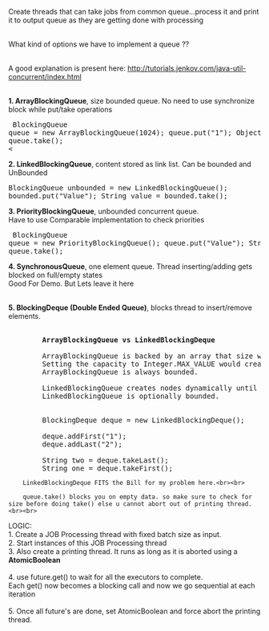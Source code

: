 Create threads that can take jobs from common queue...process it and print it to output queue as they are getting done with processing<br><br>

 What kind of options we have to implement a queue ??<br><br>

 A good explanation is present here: http://tutorials.jenkov.com/java-util-concurrent/index.html<br><br>

 <b>1. ArrayBlockingQueue</b>, size bounded queue. No need to use synchronize block while put/take operations<br>
        <pre>
        BlockingQueue queue = new ArrayBlockingQueue(1024);
        queue.put("1");
        Object object = queue.take();<br><
</pre>
 <b>2. LinkedBlockingQueue</b>, content stored as link list. Can be bounded and UnBounded<br>
        <pre>
        BlockingQueue<String> unbounded = new LinkedBlockingQueue<String>();
        bounded.put("Value");
        String value = bounded.take();
</pre>
<b>3. PriorityBlockingQueue</b>, unbounded concurrent queue. <br>Have to use Comparable implementation to check priorities<br>
        <pre>
        BlockingQueue queue   = new PriorityBlockingQueue();
        queue.put("Value");
        String value = queue.take();
</pre>

<b>4. SynchronousQueue</b>, one element queue. Thread inserting/adding gets blocked on full/empty states<br>
        Good For Demo. But Lets leave it here<br><br>

<b>5. BlockingDeque (Double Ended Queue)</b>, blocks thread to insert/remove elements.<br><br>

<pre>
        <b>ArrayBlockingQueue vs LinkedBlockingDeque</b>

        ArrayBlockingQueue is backed by an array that size will never change after creation.
        Setting the capacity to Integer.MAX_VALUE would create a big array with high costs in space.
        ArrayBlockingQueue is always bounded.

        LinkedBlockingQueue creates nodes dynamically until the capacity is reached (Integer.MAX_VALUE)
        LinkedBlockingQueue is optionally bounded.


        BlockingDeque<String> deque = new LinkedBlockingDeque<String>();

        deque.addFirst("1");
        deque.addLast("2");

        String two = deque.takeLast();
        String one = deque.takeFirst();
</pre>

        LinkedBlockingDeque FITS the Bill for my problem here.<br><br>

        queue.take() blocks you on empty data. so make sure to check for size before doing take() else u cannot abort out of printing thread.<br><br>

LOGIC:<br>
     1. Create a JOB Processing thread with fixed batch size as input.<br>
     2. Start instances of this JOB Processing thread<br>
     3. Also create a printing thread. It runs as long as it is aborted using a <b>AtomicBoolean</b>
     <br><br>
     4. use future.get() to wait for all the executors to complete.<br>
        Each get() now becomes a blocking call and now we go sequential at each iteration
        <br><br>
     5. Once all future's are done, set AtomicBoolean and force abort the printing thread.<br>
